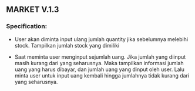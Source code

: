 ## MARKET V.1.3

### Specification:

- User akan diminta input ulang jumlah quantity jika sebelumnya melebihi stock. Tampilkan jumlah stock yang dimiliki

- Saat meminta user menginput sejumlah uang. Jika jumlah yang diinput masih kurang dari yang seharusnya. Maka tampilkan informasi jumlah uang yang harus dibayar, dan jumlah uang yang dinput oleh user. Lalu minta user untuk input uang kembali hingga jumlahnya tidak kurang dari yang seharusnya.